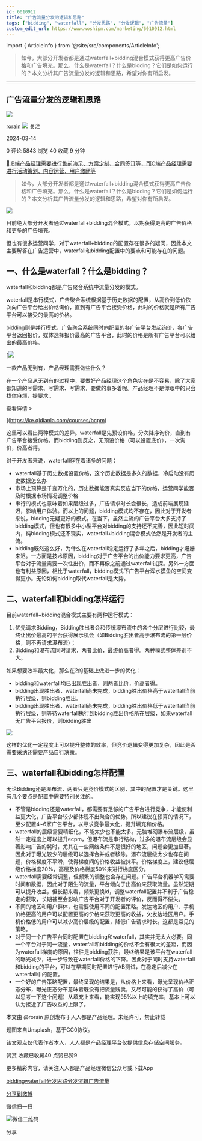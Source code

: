 ```yaml
---
id: 6010912
title: "广告流量分发的逻辑和思路"
tags: ["bidding", "waterfall", "分发思路", "分发逻辑", "广告流量"]
custom_edit_url: https://www.woshipm.com/marketing/6010912.html
---
```

import { ArticleInfo } from '@site/src/components/ArticleInfo';

<ArticleInfo
    author="rorain"
    authorLink="https://www.woshipm.com/u/53207"
    published="2024-03-14"
    views={5843}
    comments={0}
    collects={40}
/>

> 如今，大部分开发者都是通过waterfall+bidding混合模式获得更高广告价格和广告填充。那么，什么是waterfall？什么是bidding？它们是如何运行的？本文分析其广告流量分发的逻辑和思路，希望对你有所启发。

---

## 广告流量分发的逻辑和思路

[![](https://image.woshipm.com/wp-files/2015/10/QQ截图20151006085848.png!/both/72x72)](https://www.woshipm.com/u/53207)

[rorain](https://www.woshipm.com/u/53207) ![](https://static.woshipm.com/tag/1101_1@2x.png) 关注

2024-03-14

0 评论 5843 浏览 40 收藏 9 分钟

[🔗 B端产品经理需要进行售前演示、方案定制、合同签订等，而C端产品经理需要进行活动策划、内容运营、用户激励等](https://ke.qidianla.com/courses/bcpm)

> 如今，大部分开发者都是通过waterfall+bidding混合模式获得更高广告价格和广告填充。那么，什么是waterfall？什么是bidding？它们是如何运行的？本文分析其广告流量分发的逻辑和思路，希望对你有所启发。

![](https://image.woshipm.com/2023/04/13/b1b7a610-d9ee-11ed-9d7a-00163e0b5ff3.jpg)

目前绝大部分开发者通过waterfall+bidding混合模式，以期获得更高的广告价格和更多的广告填充。

但也有很多运营同学，对于waterfall+bidding的配置存在很多的疑问，因此本文主要解答在广告运营中，waterfall和bidding配置中的要点和可能存在的问题。

## 一、什么是waterfall？什么是bidding？

waterfall和bidding都是广告聚合系统中流量分发的模式。

waterfall是串行模式，广告聚合系统根据基于历史数据的配置，从高价到低价依次向广告平台给出价格询价，直到有广告平台接受价格，此时的价格就是所有广告平台可以接受的最高的价格。

bidding则是并行模式，广告聚合系统同时向配置的各广告平台发起询价，各广告平台返回报价，媒体选择报价最高的广告平台，此时的价格是所有广告平台可以给出的最高价格。

[![](https://image.woshipm.com/2023/08/02/58dc678c-30e3-11ee-88e7-00163e0b5ff3.png)

一款产品无到有，产品经理需要做些什么？

在一个产品从无到有的过程中，要做好产品经理这个角色实在是不容易，除了大家都知道的写需求、写需求、写需求，要做的事多着呢。产品经理不是你眼中的只会找你麻烦，提要求..

查看详情 >

](https://ke.qidianla.com/courses/bcpm)

这里可以看出两种模式的差异。waterfall是先预设价格，分次降序询价，直到有广告平台接受价格。而bidding则反之，无预设价格（可以设置底价），一次询价，价高者得。

对于开发者来说，waterfall存在着诸多的问题：

*   waterfall基于历史数据设置价格，这个历史数据是多久的数据，冷启动没有历史数据怎么办
*   市场上预算是千变万化的，历史数据能否真实反应当下的价格，运营同学能否及时根据市场情况调整价格
*   串行的模式也意味着如果层级过多，广告请求时长会很长，造成前端展现延迟，影响用户体验。而以上的问题，bidding模式均不存在，因此对于开发者来说，bidding无疑更好的模式。在当下，虽然主流的广告平台大多支持了bidding模式，但也有很多中小型平台对bidding的支持还不完善，因此短时间内，纯bidding模式还不现实，waterfall+bidding混合模式依然是开发者的主流。
*   bidding既然这么好，为什么在waterfall稳定运行了多年之后，bidding才姗姗来迟。一方面是技术原因，bidding对于广告平台的出价能力要求更高，广告平台对于流量需要一次性出价，而不再像之前通过waterfall试探。另外一方面也有利益原因，相比于waterfall，bidding模式下广告平台浑水摸鱼的空间变得更小。无论如何bidding取代waterfall是大势。

## 二、waterfall和bidding怎样运行

目前waterfall+bidding混合模式主要有两种运行模式：

1.  优先请求Bidding，Bidding胜出者会和传统瀑布流中的各个分层进行比较，最终让出价最高的平台获得展示机会（如Bidding胜出者高于瀑布流的第一层价格，则不再请求瀑布流）；
2.  Bidding和瀑布流同时请求，两者比价，最终价高者得。两种模式整体差别不大。

如果想要效率最大化，那么在2的基础上做进一步的优化：

*   bidding和waterfall均已出现胜出者，则两者比价，价高者得。
*   bidding出现胜出者，waterfall尚未完成，bidding胜出价格高于waterfall当前执行层级，则bidding胜出。
*   bidding出现胜出者，waterfall尚未完成，bidding胜出价格低于waterfall当前执行层级，则等待waterfall执行到bidding胜出价格所在层级，如果waterfall无广告平台报价，则bidding胜出

![](https://image.woshipm.com/wp-files/2022/06/ykysHgq7iAP2MPNdC1gR.png)

这样的优化一定程度上可以提升整体的效率，但竞价逻辑变得更加复杂，因此是否需要采纳还需要产品自行决策。

## 三、waterfall和bidding怎样配置

无论Bidding还是瀑布流，两者只是竞价模式的区别，其中的配置才是关键。这里有几个要点是配置中需要特别关注的。

*   不管是bidding还是waterfall，都需要有足够的广告平台进行竞争，才能使利益更大化，广告平台较少都体现不出聚合的优势。所以建议在预算的情况下，至少配置4~6家广告平台，以寻求竞争最大化，提升填充和价格。
*   waterfall的层级需要精细化，不能太少也不能太多。无脑堆砌瀑布流层级，虽然一定程度上可以提升ecpm，但瀑布流是串行结构，过多的瀑布流层级会显著影响广告的耗时，尤其在一些网络条件不是很好的地区，问题会更加显著。因此对于曝光较少的层级可以选择合并或者移除。瀑布流层级太少也存在问题，价格梯度不平滑，使得梯度间的价格收益被抹平。价格梯度上，建议低层级价格梯度20%，高层及价格梯度50%来进行梯度区分。
*   waterfall需要经常调整，但频繁的调整也会存在问题。广告平台机器学习需要时间和数据，因此对于陌生的流量，平台倾向于出高价来获取流量。虽然短期可以提升收益，但长期来看，频繁更换id，调整waterfall配置并不利于广告稳定的获取，长期甚至会影响广告平台对于开发者的评价，反而得不偿失。
*   不同的地区和用户群体，也需要使用不同的配置策略。发达地区的用户、手机价格更高的用户可以配置更高的价格来获取更高的收益，欠发达地区用户。手机价格低的用户可以减少高价层级的配置，降低广告请求时长。这都是常见的策略。
*   对于同一个广告平台同时配置在bidding和waterfall，其实并无太大必要。同一个平台对于同一流量，waterfall和bidding的价格不会有很大的差距，而因为waterfall梯度的原因，往往是bidding获胜，最终结果是该平台在waterfall的曝光减少，进一步导致在waterfall价格的下降。因此对于同时支持waterfall和bidding的平台，可以在早期同时配置进行AB测试，在稳定后减少在waterfall中的配置。
*   一个好的广告策略配置，最终呈现的结果是，从价格上来看，曝光呈现价格正态分布，曝光正态分布意味着既没有把流量贱卖，又尽可能的获得了高价（可以思考一下这个问题）从填充上来看，能实现95%以上的填充率，基本上可以认为接近了广告收益的上限了。

本文由 @rorain 原创发布于人人都是产品经理。未经许可，禁止转载

题图来自Unsplash，基于CC0协议。

该文观点仅代表作者本人，人人都是产品经理平台仅提供信息存储空间服务。

赞赏 收藏已收藏40 点赞已赞9

更多精彩内容，请关注人人都是产品经理微信公众号或下载App

[bidding](https://www.woshipm.com/tag/bidding)[waterfall](https://www.woshipm.com/tag/waterfall)[分发思路](https://www.woshipm.com/tag/%e5%88%86%e5%8f%91%e6%80%9d%e8%b7%af)[分发逻辑](https://www.woshipm.com/tag/%e5%88%86%e5%8f%91%e9%80%bb%e8%be%91)[广告流量](https://www.woshipm.com/tag/%e5%b9%bf%e5%91%8a%e6%b5%81%e9%87%8f)

[分享到微博](https://service.weibo.com/share/share.php?appkey=2775287854&title=广告流量分发的逻辑和思路&url=https://www.woshipm.com/marketing/6010912.html&pic=https://image.woshipm.com/2023/04/13/b1b7a610-d9ee-11ed-9d7a-00163e0b5ff3.jpg)

微信扫一扫

![微信二维码](https://api.pwmqr.com/qrcode/create/?url=https://www.woshipm.com/marketing/6010912.html)

分享